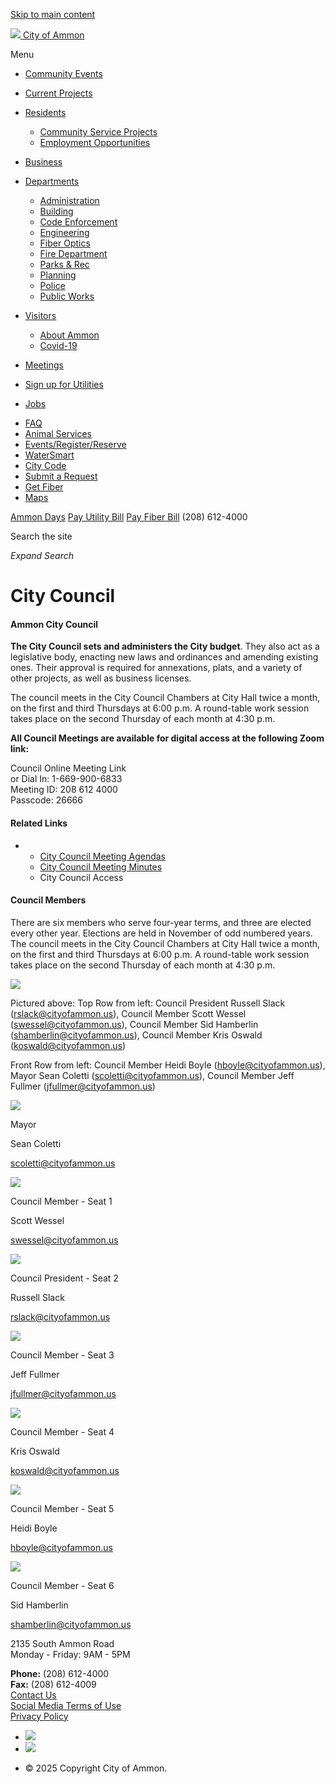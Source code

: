 [Skip to main content](https://cityofammon.us/departments/administration/city-council/)

[![](https://cityofammon.us/media/xsapsm3d/city-of-ammon-logo.png) City of Ammon](https://cityofammon.us "City of Ammon")

Menu

- [Community Events](https://ammonrec.activityreg.com/addinfo_t2.wcs?page=135_Site1.HTM)
- [Current Projects](https://cityofammon.us/current-ammon-projects)
- [Residents](https://cityofammon.us/residents)
  
  - [Community Service Projects](https://cityofammon.us/residents/community-service-projects)
  - [Employment Opportunities](https://www.governmentjobs.com/careers/cityofammon)
- [Business](https://cityofammon.us/business)
- [Departments](https://cityofammon.us/departments)
  
  - [Administration](https://cityofammon.us/departments/administration)
  - [Building](https://cityofammon.us/departments/building)
  - [Code Enforcement](https://cityofammon.us/departments/code-enforcement)
  - [Engineering](https://cityofammon.us/departments/engineering)
  - [Fiber Optics](https://www.ammonfiber.com "Link will open in a new window/tab")
  - [Fire Department](https://www.bcfd1.us "Link will open in a new window/tab")
  - [Parks &amp; Rec](https://ammonrec.activityreg.com/ClientPage_t2.wcs)
  - [Planning](https://cityofammon.us/departments/planning)
  - [Police](https://bonnevillesheriff.com "Link will open in a new window/tab")
  - [Public Works](https://cityofammon.us/departments/public-works)
- [Visitors](https://cityofammon.us/visitors)
  
  - [About Ammon](https://cityofammon.us/visitors/about-ammon)
  - [Covid-19](https://cityofammon.us/visitors/covid-19)
- [Meetings](https://cityofammon.us/meetings)
- [Sign up for Utilities](https://cityofammon.us/sign-up-for-utilities)
- [Jobs](https://www.governmentjobs.com/careers/cityofammon)

<!--THE END-->

- [FAQ](https://cityofammon.us/faq)
- [Animal Services](https://cityofammon.us/departments/code-enforcement/animal-services)
- [Events/Register/Reserve](https://ammonrec.activityreg.com/ClientPage_t2.wcs "Link will open in a new window/tab")
- [WaterSmart](https://ammonid.watersmart.com/index.php/welcome "Link will open in a new window/tab")
- [City Code](https://laserfiche.ci.ammon.id.us/WebLink/Browse.aspx?dbid=0&startid=2416 "Link will open in a new window/tab")
- [Submit a Request](https://www.pdffiller.com/en/link_to_fill/309752349.htm "Link will open in a new window/tab")
- [Get Fiber](https://www.ammonfiber.com "Link will open in a new window/tab")
- [Maps](https://bonneville.esriemcs.com/portal/apps/sites/)

[Ammon Days](https://ammonrec.activityreg.com/addinfo_t2.wcs?page=134_Site1.HTM "Link will open in a new window/tab") [Pay Utility Bill](https://www.xpressbillpay.com/ "Link will open in a new window/tab") [Pay Fiber Bill](https://guest.xpressbillpay.com/refer/ammon10624/1683738089 "Link will open in a new window/tab") (208) 612-4000

Search the site

*Expand Search*

# City Council

#### Ammon City Council

**The City Council sets and administers the City budget**. They also act as a legislative body, enacting new laws and ordinances and amending existing ones. Their approval is required for annexations, plats, and a variety of other projects, as well as business licenses.

The council meets in the City Council Chambers at City Hall twice a month, on the first and third Thursdays at 6:00 p.m. A round-table work session takes place on the second Thursday of each month at 4:30 p.m.

**All Council Meetings are available for digital access at the following Zoom link:**

Council Online Meeting Link  
or Dial In: 1-669-900-6833  
Meeting ID: 208 612 4000  
Passcode: 26666

#### Related Links

- - [City Council Meeting Agendas](https://laserfiche.ci.ammon.id.us/WebLink/Browse.aspx?id=27&dbid=0&repo=Ammon)
  - [City Council Meeting Minutes](https://laserfiche.ci.ammon.id.us/WebLink/Browse.aspx?id=59&dbid=0&repo=Ammon)
  - City Council Access

#### Council Members

There are six members who serve four-year terms, and three are elected every other year. Elections are held in November of odd numbered years. The council meets in the City Council Chambers at City Hall twice a month, on the first and third Thursdays at 6:00 p.m. A round-table work session takes place on the second Thursday of each month at 4:30 p.m.

![](https://cityofammon.us/media/zihnvza1/clay-cammack-20240404-_dsc2755-edit.jpg)

Pictured above: Top Row from left: Council President Russell Slack ([rslack@cityofammon.us](mailto:rslack@cityofammon.us)), Council Member Scott Wessel ([swessel@cityofammon.us](mailto:swessel@cityofammon.us)), Council Member Sid Hamberlin ([shamberlin@cityofammon.us](mailto:shamberlin@cityofammon.us)), Council Member Kris Oswald ([koswald@cityofammon.us](mailto:koswald@cityofammon.us))

Front Row from left: Council Member Heidi Boyle ([hboyle@cityofammon.us](mailto:hboyle@cityofammon.us)), Mayor Sean Coletti ([scoletti@cityofammon.us](mailto:scoletti@cityofammon.us)), Council Member Jeff Fullmer ([jfullmer@cityofammon.us](mailto:jfullmer@cityofammon.us))

![](https://cityofammon.us/media/2mxfpisf/coletti.jpg?anchor=center&mode=crop&width=106&height=160&rnd=133573106803770000)

Mayor

Sean Coletti

[scoletti@cityofammon.us](mailto:scoletti@cityofammon.us)

![](https://cityofammon.us/media/btbh1v15/wessel.jpg?anchor=center&mode=crop&width=106&height=160&rnd=133573106830800000)

Council Member - Seat 1

Scott Wessel

[swessel@cityofammon.us](mailto:swessel@cityofammon.us)

![](https://cityofammon.us/media/am1ndqrq/slack.jpg?anchor=center&mode=crop&width=106&height=160&rnd=133573106809830000)

Council President - Seat 2

Russell Slack

[rslack@cityofammon.us](mailto:rslack@cityofammon.us)

![](https://cityofammon.us/media/jgshsko5/fullmer.jpg?anchor=center&mode=crop&width=106&height=160&rnd=133573106842030000)

Council Member - Seat 3

Jeff Fullmer

[jfullmer@cityofammon.us](mailto:jfullmer@cityofammon.us)

![](https://cityofammon.us/media/me3nq1kq/oswald.jpg?anchor=center&mode=crop&width=106&height=160&rnd=133573106821730000)

Council Member - Seat 4

Kris Oswald

[koswald@cityofammon.us](mailto:koswald@cityofammon.us)

![](https://cityofammon.us/media/0hujtc4c/boyle.jpg?anchor=center&mode=crop&width=106&height=160&rnd=133573106835300000)

Council Member - Seat 5

Heidi Boyle

[hboyle@cityofammon.us](mailto:hboyle@cityofammon.us)

![](https://cityofammon.us/media/nsxnsehh/hamberlin.jpg?anchor=center&mode=crop&width=106&height=160&rnd=133573106815800000)

Council Member - Seat 6

Sid Hamberlin

[shamberlin@cityofammon.us](mailto:shamberlin@cityofammon.us)

2135 South Ammon Road  
Monday - Friday: 9AM - 5PM

**Phone:** (208) 612-4000  
**Fax:** (208) 612-4009  
[Contact Us](https://pdf.ac/7orpQr)  
[Social Media Terms of Use](https://www.cityofammon.us/pdf/SocialMediaTermsofUse.pdf)  
[Privacy Policy](https://www.cityofammon.us/pdf/privacypolicy.pdf)

- ![](https://cityofammon.us/media/4i0hhx1g/facebook.png?height=160)
- ![](https://cityofammon.us/media/xhkh1f3m/instagram.png?height=160)

<!--THE END-->

- © 2025 Copyright City of Ammon.